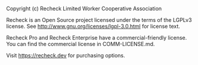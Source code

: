 Copyright (c) Recheck Limited Worker Cooperative Association

Recheck is an Open Source project licensed under the terms of the LGPLv3 license.
See <http://www.gnu.org/licenses/lgpl-3.0.html> for license text.

Recheck Pro and Recheck Enterprise have a commercial-friendly license.
You can find the commercial license in COMM-LICENSE.md.

Visit https://recheck.dev for purchasing options.
